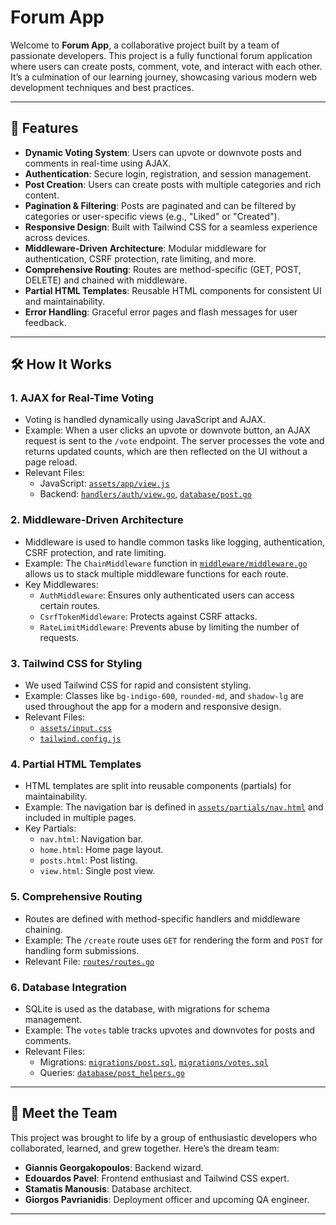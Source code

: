 # Forum App

Welcome to **Forum App**, a collaborative project built by a team of passionate developers. This project is a fully functional forum application where users can create posts, comment, vote, and interact with each other. It’s a culmination of our learning journey, showcasing various modern web development techniques and best practices.

---

## 🚀 Features

- **Dynamic Voting System**: Users can upvote or downvote posts and comments in real-time using AJAX.
- **Authentication**: Secure login, registration, and session management.
- **Post Creation**: Users can create posts with multiple categories and rich content.
- **Pagination & Filtering**: Posts are paginated and can be filtered by categories or user-specific views (e.g., "Liked" or "Created").
- **Responsive Design**: Built with Tailwind CSS for a seamless experience across devices.
- **Middleware-Driven Architecture**: Modular middleware for authentication, CSRF protection, rate limiting, and more.
- **Comprehensive Routing**: Routes are method-specific (GET, POST, DELETE) and chained with middleware.
- **Partial HTML Templates**: Reusable HTML components for consistent UI and maintainability.
- **Error Handling**: Graceful error pages and flash messages for user feedback.

---

## 🛠️ How It Works

### 1. **AJAX for Real-Time Voting**
   - Voting is handled dynamically using JavaScript and AJAX.
   - Example: When a user clicks an upvote or downvote button, an AJAX request is sent to the `/vote` endpoint. The server processes the vote and returns updated counts, which are then reflected on the UI without a page reload.
   - Relevant Files:
     - JavaScript: [`assets/app/view.js`](assets/app/view.js)
     - Backend: [`handlers/auth/view.go`](handlers/auth/view.go), [`database/post.go`](database/post.go)

### 2. **Middleware-Driven Architecture**
   - Middleware is used to handle common tasks like logging, authentication, CSRF protection, and rate limiting.
   - Example: The `ChainMiddleware` function in [`middleware/middleware.go`](middleware/middleware.go) allows us to stack multiple middleware functions for each route.
   - Key Middlewares:
     - `AuthMiddleware`: Ensures only authenticated users can access certain routes.
     - `CsrfTokenMiddleware`: Protects against CSRF attacks.
     - `RateLimitMiddleware`: Prevents abuse by limiting the number of requests.

### 3. **Tailwind CSS for Styling**
   - We used Tailwind CSS for rapid and consistent styling.
   - Example: Classes like `bg-indigo-600`, `rounded-md`, and `shadow-lg` are used throughout the app for a modern and responsive design.
   - Relevant Files:
     - [`assets/input.css`](assets/input.css)
     - [`tailwind.config.js`](tailwind.config.js)

### 4. **Partial HTML Templates**
   - HTML templates are split into reusable components (partials) for maintainability.
   - Example: The navigation bar is defined in [`assets/partials/nav.html`](assets/partials/nav.html) and included in multiple pages.
   - Key Partials:
     - `nav.html`: Navigation bar.
     - `home.html`: Home page layout.
     - `posts.html`: Post listing.
     - `view.html`: Single post view.

### 5. **Comprehensive Routing**
   - Routes are defined with method-specific handlers and middleware chaining.
   - Example: The `/create` route uses `GET` for rendering the form and `POST` for handling form submissions.
   - Relevant File: [`routes/routes.go`](routes/routes.go)

### 6. **Database Integration**
   - SQLite is used as the database, with migrations for schema management.
   - Example: The `votes` table tracks upvotes and downvotes for posts and comments.
   - Relevant Files:
     - Migrations: [`migrations/post.sql`](migrations/post.sql), [`migrations/votes.sql`](migrations/votes.sql)
     - Queries: [`database/post_helpers.go`](database/post_helpers.go)

---

## 🌟 Meet the Team

This project was brought to life by a group of enthusiastic developers who collaborated, learned, and grew together. Here’s the dream team:

- **Giannis Georgakopoulos**: Backend wizard.
- **Edouardos Pavel**: Frontend enthusiast and Tailwind CSS expert.
- **Stamatis Manousis**: Database architect.
- **Giorgos Pavrianidis**: Deployment officer and upcoming QA engineer.

---